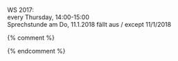 
WS 2017: <br />every Thursday, 14:00-15:00<br />
<span class ="alert">Sprechstunde am Do, 11.1.2018 fällt aus / except 11/1/2018</span>

{% comment %}


{% endcomment %}
